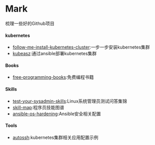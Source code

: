 # Mark


梳理一些好的Github项目

#### kubernetes 

* [follow-me-install-kubernetes-cluster](https://github.com/opsnull/follow-me-install-kubernetes-cluster):一步一步安装kubernetes集群
* [kubeasz](https://github.com/easzlab/kubeasz):通过ansible部署kubernetes集群

#### Books

* [free-programming-books](https://github.com/EbookFoundation/free-programming-books):免费编程书籍

#### Skills

* [test-your-sysadmin-skills](https://github.com/trimstray/test-your-sysadmin-skills):Linux系统管理员测试问答集锦
* [skill-map](https://github.com/TeamStuQ/skill-map):程序员技能图谱
* [ansible-os-hardening](https://github.com/dev-sec/ansible-os-hardening):Ansible安全相关配置

#### Tools

* [autossh](https://github.com/islenbo/autossh):kubernetes集群相关应用配置示例
